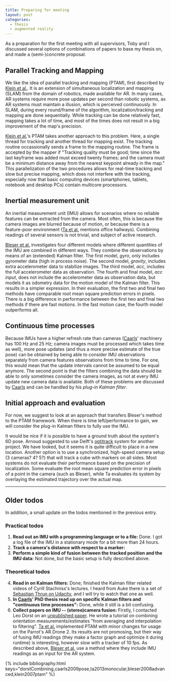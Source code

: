 ```yaml
---
title: Preparing for meeting
layout: post
categories:
  - thesis
  - augmented reality
---
```


As a preparation for the first meeting with all supervisors, Toby and I discussed several options of combinations of papers to base my thesis on, and made a (semi-)concrete proposal.

## Parallel Tracking and Mapping ##
We like the idea of parallel tracking and mapping (PTAM), first described by [Klein et al.](#klein2007ptam). It is an extension of simultaneous localization and mapping (SLAM) from the domain of robotics, made available for AR.  In many cases, AR systems require more pose updates per second than robotic systems, as AR systems must maintain a illusion, which is perceived continuously.  In SLAM, during every round/frame of the algorithm, localization/tracking and mapping are done sequentially.  While tracking can be done relatively fast, mapping takes a lot of time, and most of the times does not result in a big improvement of the map's precision.

[Klein et al.](#klein2007ptam)'s PTAM takes another approach to this problem.  Here, a single thread for tracking and another thread for mapping exist.  The tracking routine occassionally sends a frame to the mapping routine.  The frame is accepted by the mapper if "Tracking quality must be good; time since the last keyframe was added must exceed twenty frames; and the camera must be a minimum distance away from the nearest keypoint already in the map."  This parallelization of the two procedures allows for real-time tracking and slow but precise mapping, which does not interfere with the tracking, especially now that basic computing devices (smartphones, tablets, notebook and desktop PCs) contain multicore processors.

## Inertial measurement unit ##
An inertial measurement unit (IMU) allows for scenarios where no reliable features can be extracted from the camera.  Most often, this is because the camera images are blurred because of motion, or because there is a feature-poor environment ([Ta et al.](#ta2013monocular) mentions office hallways).  Combining readings of several sensors is not trivial, and subject of active research.

[Bleser et al.](#bleser2008advanced) investigates four different models where different quantities of the IMU are combined in different ways.  They combine the observations by means of an (extended) Kalman filter.  The first model, *gyro*, only includes gyrometer data (high in process noise).  The second model, *gravity*, includes extra accelerometer data to stabilize images.  The third model, *acc*, includes the full accelerometer data as observation.  The fourth and final model, *acc input*, does not include the accelerometer data as observation data, but models it as odometry data for the motion model of the Kalman filter.  This results in a simpler expression.  In their evaluation, the first two and final two methods have comparable root mean square prediction errors in pixels.  There is a big difference in performance between the first two and final two methods if there are fast motions.  In the fast motion case, the fourth model outperforms all.

## Continuous time processes ##
Because IMUs have a higher refresh rate than cameras ([Caarls](#caarls2009pose)' machinery has 100 Hz and 25 Hz; camera images must be processed which takes time as well), more pose updates (and thus a more precise estimate of the true pose) can be obtained by being able to consider IMU observations separately from camera features observations from time to time.  For one, this would mean that the update intervals cannot be assumed to be equal anymore.  The second point is that the filters combining the data should be able to only sometimes consider the camera images, as not at every IMU update new camera data is available.  Both of these problems are discussed by [Caarls](#caarls2009pose) and can be handled by his *plug-in Kalman filter*.

## Initial approach and evaluation ##
For now, we suggest to look at an approach that transfers Bleser's method to the PTAM framework.  When there is time left/performance to gain, we will consider the plug-in Kalman filters to fully use the IMU.

It would be nice if it is possible to have a ground truth about the system's 6D pose.  Arnoud suggested to use Delft's [optitrack](http://www.naturalpoint.com/optitrack/systems/#motive-tracker) system for another project.  We have looked, but it seems it is quite difficult to place in a new location.  Another option is to use a synchronized, high-speed camera setup (3 cameras? 4? 5?) that will track a cube with markers on all sides.  Most systems do not evaluate their performance based on the precision of localization.  Some evaluate the root mean square prediction error in pixels of a point in the camera (such as Bleser), while Ta evaluates its system by overlaying the estimated trajectory over the actual map.

---

## Older todos ##
In addition, a small update on the todos mentioned in the previous entry.

### Practical todos ###

1. **Read out an IMU with a programming language or to a file:** Done. I got a log file of the IMU in a stationary mode for a bit more than 24 hours.
2. **Track a camera's distance with respect to a marker:**
3. **Perform a simple kind of fusion between the tracked position and the IMU data:** Not done, but the basic setup is fully described above.

### Theoretical todos ###

4. **Read in on Kalman filters:** Done; finished the Kalman filter related videos of Cyrill Stachniss's lectures.  I heard from Auke there is a set of [Sebastian Thrun on Udacity](https://www.udacity.com/course/cs373), and I will try to watch that one as well.
5. **In [Caarls](#caarls2009pose)' PhD thesis read up on specific Kalman filters and "continuous time processes":** Done, while it still is a bit confusing.
6. **Collect papers on IMU -- (stereo)camera fusion:**  Firstly, I contacted Leo Dorst on an [unpublished paper](#dorstCombining).  He wrote a tutorial on combining orientation measurements/estimates "from averaging and interpolation to filtering".  [Ta et al.](#ta2013monocular) implemented PTAM with minor changes for usage on the Parrot's AR.Drone 2.  Its results are not promosing, but their way of fusing IMU readings (they make a factor graph and optimize it during runtime) is interesting, however slow with a tracker of 10 fps.  As described above, [Bleser et al.](#bleser2008advanced) use a method where they include IMU readings as an input for the AR system.

{% include bibliography.html keys="dorstCombining,caarls2009pose,ta2013monocular,bleser2008advanced,klein2007ptam" %}
